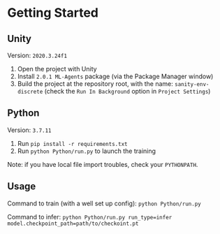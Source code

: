 # Getting Started

## Unity

Version: `2020.3.24f1`

1. Open the project with Unity
2. Install `2.0.1 ML-Agents` package (via the Package Manager window)
3. Build the project at the repository root, with the name: `sanity-env-discrete` (check the `Run In Background` option in `Project Settings`)

## Python

Version: `3.7.11`

1. Run `pip install -r requirements.txt`
2. Run `python Python/run.py` to launch the training

Note: if you have local file import troubles, check your `PYTHONPATH`.

## Usage

Command to train (with a well set up config):
`python Python/run.py`

Command to infer:
`python Python/run.py run_type=infer model.checkpoint_path=path/to/checkoint.pt`